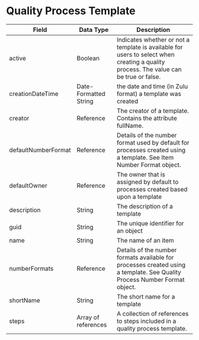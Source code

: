 # Quality Process Template

| Field  | Data Type  | Description  |
|  --- |  --- |  --- | 
| active  | Boolean  | Indicates whether or not a template is available for users to select when creating a quality process. The value can be true or false.  |
| creationDateTime  | Date-Formatted String  | the date and time \(in Zulu format\) a template was created  |
| creator  | Reference  | The creator of a template. Contains the attribute fullName.  |
| defaultNumberFormat  | Reference  | Details of the number format used by default for processes created using a template. See Item Number Format object.  |
| defaultOwner  | Reference  | The owner that is assigned by default to processes created based upon a template  |
| description  | String  | The description of a template  |
| guid  | String  | The unique identifier for an object  |
| name  | String  | The name of an item  |
| numberFormats  | Reference  | Details of the number formats available for processes created using a template. See Quality Process Number Format object.  |
| shortName  | String  | The short name for a template  |
| steps  | Array of references  | A collection of references to steps included in a quality process template.   |

